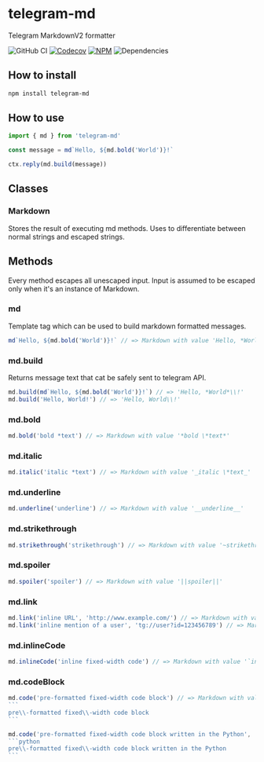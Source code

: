 # telegram-md

Telegram MarkdownV2 formatter

![GitHub CI](https://img.shields.io/github/workflow/status/vlad-yakovlev/telegram-md/CI/main?label=github-ci)
[![Codecov](https://img.shields.io/codecov/c/github/vlad-yakovlev/telegram-md/main)](https://codecov.io/gh/vlad-yakovlev/telegram-md)
[![NPM](https://img.shields.io/npm/v/telegram-md)](https://www.npmjs.org/package/telegram-md)
![Dependencies](https://img.shields.io/librariesio/release/npm/telegram-md)

## How to install

```sh
npm install telegram-md
```

## How to use

```ts
import { md } from 'telegram-md'

const message = md`Hello, ${md.bold('World')}!`

ctx.reply(md.build(message))
```

## Classes

### Markdown

Stores the result of executing md methods. Uses to differentiate between normal strings and escaped strings.

## Methods

Every method escapes all unescaped input. Input is assumed to be escaped only when it's an instance of Markdown.

### md

Template tag which can be used to build markdown formatted messages.

```ts
md`Hello, ${md.bold('World')}!` // => Markdown with value 'Hello, *World*\\!'
```

### md.build

Returns message text that cat be safely sent to telegram API.

```ts
md.build(md`Hello, ${md.bold('World')}!`) // => 'Hello, *World*\\!'
md.build('Hello, World!') // => 'Hello, World\\!'
```

### md.bold

```ts
md.bold('bold *text') // => Markdown with value '*bold \*text*'
```

### md.italic

```ts
md.italic('italic *text') // => Markdown with value '_italic \*text_'
```

### md.underline

```ts
md.underline('underline') // => Markdown with value '__underline__'
```

### md.strikethrough

```ts
md.strikethrough('strikethrough') // => Markdown with value '~strikethrough~'
```

### md.spoiler

```ts
md.spoiler('spoiler') // => Markdown with value '||spoiler||'
```

### md.link

```ts
md.link('inline URL', 'http://www.example.com/') // => Markdown with value '[inline URL](http://www\\.example\\.com/)'
md.link('inline mention of a user', 'tg://user?id=123456789') // => Markdown with value '[inline mention of a user](tg://user?id\\=123456789)'
```

### md.inlineCode

```ts
md.inlineCode('inline fixed-width code') // => Markdown with value '`inline fixed\\-width code`'
```

### md.codeBlock

````ts
md.code('pre-formatted fixed-width code block') // => Markdown with value
```
pre\\-formatted fixed\\-width code block
```
````

````ts
md.code('pre-formatted fixed-width code block written in the Python', 'python') // => Markdown with value
```python
pre\\-formatted fixed\\-width code block written in the Python
```
````
